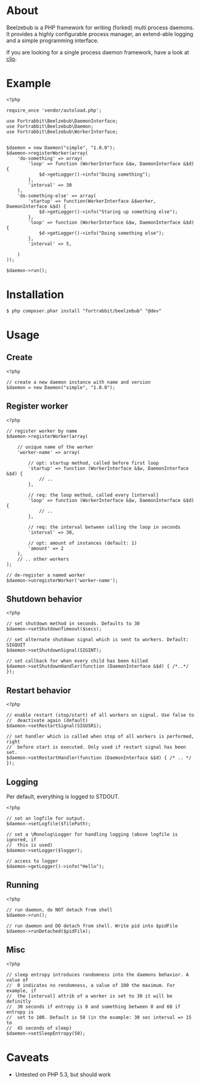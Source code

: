 # About

Beelzebub is a PHP framework for writing (forked) multi process daemons. It provides a highly configurable process manager, an extend-able logging and a simple programming interface.

If you are looking for a single process daemon framework, have a look at [clio](https://github.com/nramenta/clio).

# Example

    <?php

    require_once 'vendor/autoload.php';

    use Fortrabbit\Beelzebub\DaemonInterface;
    use Fortrabbit\Beelzebub\Daemon;
    use Fortrabbit\Beelzebub\WorkerInterface;


    $daemon = new Daemon("simple", "1.0.0");
    $daemon->registerWorker(array(
        'do-something' => array(
            'loop' => function (WorkerInterface &$w, DaemonInterface &$d) {
                $d->getLogger()->info("Doing something");
            },
            'interval' => 30
        ),
        'do-something-else' => array(
            'startup' => function(WorkerInterface &$worker, DaemonInterface &$d) {
                $d->getLogger()->info("Staring up something else");
            },
            'loop' => function (WorkerInterface &$w, DaemonInterface &$d) {
                $d->getLogger()->info("Doing something else");
            },
            'interval' => 5,

        )
    ));

    $daemon->run();

# Installation

    $ php composer.phar install "fortrabbit/beelzebub" "@dev"

# Usage

## Create

    <?php

    // create a new daemon instance with name and version
    $daemon = new Daemon("simple", "1.0.0");

## Register worker

    <?php

    // register worker by name
    $daemon->registerWorker(array(

        // unique name of the worker
        'worker-name' => array(

            // opt: startup method, called before first loop
            'startup' => function (WorkerInterface &$w, DaemonInterface &$d) {
                // ..
            },

            // req: the loop method, called every [interval]
            'loop' => function (WorkerInterface &$w, DaemonInterface &$d) {
                // ..
            },

            // req: the interval between calling the loop in seconds
            'interval' => 30,

            // opt: amount of instances (default: 1)
            'amount' => 2
        ),
        // .. other workers
    );

    // de-register a named worker
    $daemon->unregisterWorker('worker-name');

## Shutdown behavior

    <?php

    // set shutdown method in seconds. Defaults to 30
    $daemon->setShutdownTimeout($secs);

    // set alternate shutdown signal which is sent to workers. Default: SIGQUIT
    $daemon->setShutdownSignal(SIGINT);

    // set callback for when every child has been killed
    $daemon->setShutdownHandler(function (DaemonInterface &$d) { /*..*/ });

## Restart behavior

    <?php

    // enable restart (stop/start) of all workers on signal. Use false to
    //  deactivate again (default)
    $daemon->setRestartSignal(SIGUSR1);

    // set handler which is called when stop of all workers is performed, right
    //  before start is executed. Only used if restart signal has been set.
    $daemon->setRestartHandler(function (DaemonInterface &$d) { /* .. */ });

## Logging

Per default, everything is logged to STDOUT.

    <?php

    // set an logfile for output.
    $daemon->setLogfile($filePath);

    // set a \Monolog\Logger for handling logging (above logfile is ignored, if
    //  this is used)
    $daemon->setLogger($logger);

    // access to logger
    $daemon->getLogger()->info("Hello");

## Running

    <?php

    // run daemon, do NOT detach from shell
    $daemon->run();

    // run daemon and DO detach from shell. Write pid into $pidFile
    $daemon->runDetached($pidFile);

## Misc

    <?php

    // sleep entropy introduces randomness into the daemons behavior. A value of
    //  0 indicates no rendomness, a value of 100 the maximum. For example, if 
    //  the [interval] attrib of a worker is set to 30 it will be definitly
    //  30 seconds if entropy is 0 and something between 0 and 60 if entropy is
    //  set to 100. Default is 50 (in the example: 30 sec interval => 15 to
    //  45 seconds of sleep)
    $daemon->setSleepEntropy(50);

# Caveats

* Untested on PHP 5.3, but should work

